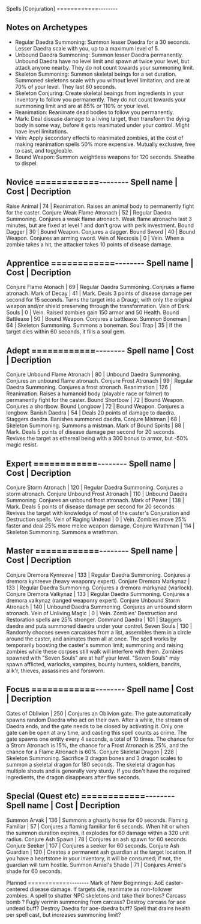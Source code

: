 Spells [Conjuration]
============--------

Notes on Archetypes
--------------------

- Regular Daedra Summoning:	Summon lesser Daedra for a 30 seconds. Lesser Daedra scale with you, up to a maximum level of 5.
- Unbound Daedra Summoning:	Summon lesser Daedra permanently. Unbound Daedra have no level limit and spawn at twice your level, but attack anyone nearby. They do not count towards your summoning limit.
- Skeleton Summoning:		Summon skeletal beings for a set duration. Summoned skeletons scale with you without level limitation, and are at 70% of your level. They last 60 seconds.
- Skeleton Conjuring:		Create skeletal beaings from ingredients in your inventory to follow you permanently. They do not count towards your summoning limit and are at 85% or 110% or your level.
- Reanimation:				Reanimate dead bodies to follow you permanently.
- Mark:						Deal disease damage to a living target, then transform the dying body in some way, before it gets reanimated under your control. Might have level limitations.
- Vein:						Apply secondary effects to reanimated zombies, at the cost of making reanimation spells 50% more expensive. Mutually exclusive, free to cast, and toggleable.
- Bound Weapon:				Summon weightless weapons for 120 seconds. Sheathe to dispel.


Novice
============--------
Spell name 		|	Cost	|	Decription
------------------------------------------
Raise Animal				| 74	| Reanimation. Raises an animal body to permanently fight for the caster.
Conjure Weak Flame Atronach	| 52	| Regular Daedra Summoning. Conjures a weak flame atronach. Weak flame atronachs last 3 minutes, but are fixed at level 1 and don't grow with perk investment.
Bound Dagger				| 30	| Bound Weapon. Conjures a dagger.
Bound Sword					| 40	| Bound Weapon. Conjures an arming sword.
Vein of Necrosis			| 0		| Vein. When a zombie takes a hit, the attacker takes 10 points of disease damage.


Apprentice
============--------
Spell name 		|	Cost	|	Decription
------------------------------------------
Conjure Flame Atonach	| 69	| Regular Daedra Summoning. Conjrues a flame atronach.
Mark of Decay			| 41	| Mark. Deals 3 points of disease damage per second for 15 seconds. Turns the target into a Draugr, with only the original weapon and/or shield preserving through the transformation.
Vein of Dark Souls		| 0		| Vein. Raised zombies gain 150 armor and 50 Health.
Bound Battleaxe			| 50	| Bound Weapon. Conjures a battleaxe.
Summon Boneman			| 64	| Skeleton Summoning. Summons a boneman.
Soul Trap				| 35	| If the target dies within 60 seconds, it fills a soul gem.


Adept
============--------
Spell name 		|	Cost	|	Decription
------------------------------------------
Conjure Unbound Flame Atronach	| 80	| Unbound Daedra Summoning. Conjures an unbound flame atronach.
Conjure Frost Atronach			| 99	| Regular Daedra Summoning. Conjures a frost atronach.
Reanimation						| 126	| Reanimation. Raises a humanoid body (playable race or falmer) to permanently fight for the caster.
Bound Shortbow					| 72	| Bound Weapon. Conjures a shortbow.
Bound Longbow					| 72	| Bound Weapon. Conjures a longbow.
Banish Daedra					| 54	| Deals 20 points of damage to daedra. Staggers daedra. Banishes summoned daedra.
Conjure Mistman					| 68	| Skeleton Summoning. Summons a mistman.
Mark of Bound Spirits			| 88	| Mark. Deals 5 points of disease damage per second for 20 seconds. Revives the target as ethereal being with a 300 bonus to armor, but -50% magic resist.


Expert
============--------
Spell name 		|	Cost	|	Decription
------------------------------------------
Conjure Storm Atronach			| 120	| Regular Daedra Summoning. Conjures a storm atronach.
Conjure Unbound Frost Atronach	| 110	| Unbound Daedra Summoning. Conjures an unbound frost atronach.
Mark of Power					| 138	| Mark. Deals 5 points of disease damage per second for 20 seconds. Revives the target with knowledge of most of the caster's Conjuration and Destruction spells.
Vein of Raging Undead			| 0		| Vein. Zombies move 25% faster and deal 25% more melee weapon damage.
Conjure Wrathman				| 114	| Skeleton Summoning. Summons a wrathman.

Master
============--------
Spell name 		|	Cost	|	Decription
------------------------------------------
Conjure Dremora Kynreeve		| 133	| Regular Daedra Summoning. Conjures a dremora kynreeve (heavy weaponry expert). 
Conjure Dremora Markynaz		| 133	| Regular Daedra Summoning. Conjures a dremora markynaz (warlock).
Conjure Dremora Valkynaz		| 133	| Regular Daedra Summoning. Conjures a dremora valkynaz (ranged weaponry expert).
Conjure Unbound Storm Atronach	| 140	| Unbound Daedra Summoning.  Conjures an unbound storm atronach.
Vein of Unliving Magic			| 0		| Vein. Zombies' Destruction and Restoration spells are 25% stronger.
Command Daedra					| 101	| Staggers daedra and puts summoned daedra under your control.
Seven Souls						| 130	| Randomly chooses seven carcasses from a list, assembles them in a  circle around the caster, and animates them all at once. The spell works by temporarily boosting the caster's summon limit; summoning and raising zombies while these corpses still walk will interfere with them. Zombies spawned with "Seven Souls" are at half your level. "Seven Souls" may spawn afflicted, warlocks, vampires, bounty hunters, soldiers, bandits, alik'r, thieves, assassines and forsworn.

Focus
============--------
Spell name 		|	Cost	|	Decription
------------------------------------------
Gates of Oblivion		| 250	| Conjures an Oblivion gate. The gate automatically spawns random Daedra who act on their own. After a while, the stream of Daedra ends, and the gate needs to be closed by activating it. Only one gate can be open at any time, and casting this spell counts as crime. The gate spawns one entity every 4 seconds, a total of 10 times. The chance for a Strom Atronach is 15%, the chance for a Frost Atronach is 25%, and the chance for a Flame Atronach is 60%.
Conjure Skeletal Dragon	| 228	| Skeleton Summoning. Sacrifice 3 dragon bones and 3 dragon scales to summon a skeletal dragon for 180 seconds. The skeletal dragon has multiple shouts and is generally very sturdy. If you don't have the required ingredients, the dragon disappears after five seconds.

Special (Quest etc)
============--------
Spell name 		|	Cost	|	Decription
------------------------------------------
Summon Arvak			| 136	| Summons a ghastly horse for 60 seconds.
Flaming Familiar		| 57	| Conjures a flaming familiar for 6 seconds. When hit or when the summon duration expires, it explodes for 60 damage within a 320 unit radius.
Conjure Ash Spawn		| 78	| Conjures an ash spawn for 60 seconds.
Conjure Seeker			| 107	| Conjures a seeker for 60 seconds.
Conjure Ash Guardian	| 120	| Creates a permanent ash guardian at the target location. If you have a heartstone in your inventory, it will be consumed; if not, the guardian will turn hostile.
Summon Arniel's Shade	| 71	| Conjures Arniel's shade for 60 seconds.


Planned
============--------
Mark of New Beginnings: AoE caster-centered disease damage. If targets die, reanimate as non-follower zombies.
A spell to shatter NPC skeletons and take their bones?
Carcass bomb ?
Fugly vermin summoning from carcass?
Destroy carcass for aoe undead buff?
Destroy Daedra for aoe-daedra buff?
Spell that drains health per spell cast, but increases summoning limit?